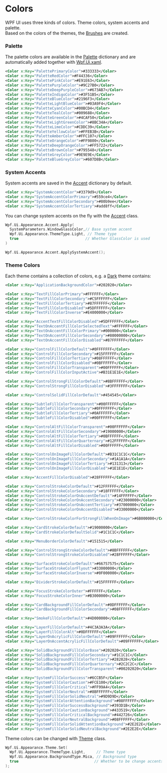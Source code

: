 # Colors
WPF UI uses three kinds of colors. Theme colors, system accents and palette.  
Based on the colors of the themes, the [Brushes](https://github.com/lepoco/wpfui/blob/main/WPFUI/Styles/Assets/Brushes.xaml) are created.

### Palette
The palette colors are available in the [Palette](https://github.com/lepoco/wpfui/blob/main/WPFUI/Styles/Assets/Palette.xaml) dictionary and are automatically added together with [Wpf.Ui.xaml](https://github.com/lepoco/wpfui/blob/main/WPFUI/Styles/Wpf.Ui.xaml).
```xml
<Color x:Key="PalettePrimaryColor">#333333</Color>
<Color x:Key="PaletteRedColor">#F44336</Color>
<Color x:Key="PalettePinkColor">#E91E63</Color>
<Color x:Key="PalettePurpleColor">#9C27B0</Color>
<Color x:Key="PaletteDeepPurpleColor">#673AB7</Color>
<Color x:Key="PaletteIndigoColor">#3F51B5</Color>
<Color x:Key="PaletteBlueColor">#2196F3</Color>
<Color x:Key="PaletteLightBlueColor">#03A9F4</Color>
<Color x:Key="PaletteCyanColor">#00BCD4</Color>
<Color x:Key="PaletteTealColor">#009688</Color>
<Color x:Key="PaletteGreenColor">#4CAF50</Color>
<Color x:Key="PaletteLightGreenColor">#8BC34A</Color>
<Color x:Key="PaletteLimeColor">#CDDC39</Color>
<Color x:Key="PaletteYellowColor">#FFEB3B</Color>
<Color x:Key="PaletteAmberColor">#FFC107</Color>
<Color x:Key="PaletteOrangeColor">#FF9800</Color>
<Color x:Key="PaletteDeepOrangeColor">#FF5722</Color>
<Color x:Key="PaletteBrownColor">#795548</Color>
<Color x:Key="PaletteGreyColor">#9E9E9E</Color>
<Color x:Key="PaletteBlueGreyColor">#607D8B</Color>
```

### System Accents
System accents are saved in the [Accent](https://github.com/lepoco/wpfui/blob/main/WPFUI/Styles/Assets/Accent.xaml) dictionary by default.
```xml
<Color x:Key="SystemAccentColor">#3379d9</Color>
<Color x:Key="SystemAccentColorPrimary">#559ce4</Color>
<Color x:Key="SystemAccentColorSecondary">#80b9ee</Color>
<Color x:Key="SystemAccentColorTertiary">#add8ff</Color>
```

You can change system accents on the fly with the [Accent](https://github.com/lepoco/wpfui/blob/main/WPFUI/Appearance/Accent.cs) class.
```cpp
Wpf.Ui.Appearance.Accent.Apply(
  SystemParameters.WindowGlassColor,// Base system accent
  Wpf.Ui.Appearance.ThemeType.Light, // Theme type
  true                              // Whether GlassColor is used
)
```
```cpp
Wpf.Ui.Appearance.Accent.ApplySystemAccent();
```

### Theme Colors
Each theme contains a collection of colors, e.g. a [Dark](https://github.com/lepoco/wpfui/blob/main/WPFUI/Styles/Theme/Dark.xaml) theme contains:
```xml
<Color x:Key="ApplicationBackgroundColor">#202020</Color>

<Color x:Key="TextFillColorPrimary">#FFFFFF</Color>
<Color x:Key="TextFillColorSecondary">#C5FFFFFF</Color>
<Color x:Key="TextFillColorTertiary">#87FFFFFF</Color>
<Color x:Key="TextFillColorDisabled">#5DFFFFFF</Color>
<Color x:Key="TextFillColorInverse">#E4000000</Color>

<Color x:Key="AccentTextFillColorDisabled">#5DFFFFFF</Color>
<Color x:Key="TextOnAccentFillColorSelectedText">#FFFFFF</Color>
<Color x:Key="TextOnAccentFillColorPrimary">#000000</Color>
<Color x:Key="TextOnAccentFillColorSecondary">#80000000</Color>
<Color x:Key="TextOnAccentFillColorDisabled">#87FFFFFF</Color>

<Color x:Key="ControlFillColorDefault">#0FFFFFFF</Color>
<Color x:Key="ControlFillColorSecondary">#15FFFFFF</Color>
<Color x:Key="ControlFillColorTertiary">#08FFFFFF</Color>
<Color x:Key="ControlFillColorDisabled">#0BFFFFFF</Color>
<Color x:Key="ControlFillColorTransparent">#00FFFFFF</Color>
<Color x:Key="ControlFillColorInputActive">#B31E1E1E</Color>

<Color x:Key="ControlStrongFillColorDefault">#8BFFFFFF</Color>
<Color x:Key="ControlStrongFillColorDisabled">#3FFFFFFF</Color>

<Color x:Key="ControlSolidFillColorDefault">#454545</Color>

<Color x:Key="SubtleFillColorTransparent">#00FFFFFF</Color>
<Color x:Key="SubtleFillColorSecondary">#0FFFFFFF</Color>
<Color x:Key="SubtleFillColorTertiary">#0AFFFFFF</Color>
<Color x:Key="SubtleFillColorDisabled">#00FFFFFF</Color>

<Color x:Key="ControlAltFillColorTransparent">#00FFFFFF</Color>
<Color x:Key="ControlAltFillColorSecondary">#19000000</Color>
<Color x:Key="ControlAltFillColorTertiary">#0BFFFFFF</Color>
<Color x:Key="ControlAltFillColorQuarternary">#12FFFFFF</Color>
<Color x:Key="ControlAltFillColorDisabled">#00FFFFFF</Color>

<Color x:Key="ControlOnImageFillColorDefault">#B31C1C1C</Color>
<Color x:Key="ControlOnImageFillColorSecondary">#1A1A1A</Color>
<Color x:Key="ControlOnImageFillColorTertiary">#131313</Color>
<Color x:Key="ControlOnImageFillColorDisabled">#1E1E1E</Color>

<Color x:Key="AccentFillColorDisabled">#28FFFFFF</Color>

<Color x:Key="ControlStrokeColorDefault">#12FFFFFF</Color>
<Color x:Key="ControlStrokeColorSecondary">#18FFFFFF</Color>
<Color x:Key="ControlStrokeColorOnAccentDefault">#14FFFFFF</Color>
<Color x:Key="ControlStrokeColorOnAccentSecondary">#23000000</Color>
<Color x:Key="ControlStrokeColorOnAccentTertiary">#37000000</Color>
<Color x:Key="ControlStrokeColorOnAccentDisabled">#33000000</Color>

<Color x:Key="ControlStrokeColorForStrongFillWhenOnImage">#6B000000</Color>

<Color x:Key="CardStrokeColorDefault">#19000000</Color>
<Color x:Key="CardStrokeColorDefaultSolid">#1C1C1C</Color>

<Color x:Key="MenuBorderColorDefault">#151515</Color>

<Color x:Key="ControlStrongStrokeColorDefault">#8BFFFFFF</Color>
<Color x:Key="ControlStrongStrokeColorDisabled">#28FFFFFF</Color>

<Color x:Key="SurfaceStrokeColorDefault">#66757575</Color>
<Color x:Key="SurfaceStrokeColorFlyout">#33000000</Color>
<Color x:Key="SurfaceStrokeColorInverse">#0F000000</Color>

<Color x:Key="DividerStrokeColorDefault">#15FFFFFF</Color>

<Color x:Key="FocusStrokeColorOuter">#FFFFFF</Color>
<Color x:Key="FocusStrokeColorInner">#B3000000</Color>

<Color x:Key="CardBackgroundFillColorDefault">#0DFFFFFF</Color>
<Color x:Key="CardBackgroundFillColorSecondary">#08FFFFFF</Color>

<Color x:Key="SmokeFillColorDefault">#4D000000</Color>

<Color x:Key="LayerFillColorDefault">#4C3A3A3A</Color>
<Color x:Key="LayerFillColorAlt">#0DFFFFFF</Color>
<Color x:Key="LayerOnAcrylicFillColorDefault">#09FFFFFF</Color>
<Color x:Key="LayerOnAccentAcrylicFillColorDefault">#09FFFFFF</Color>

<Color x:Key="SolidBackgroundFillColorBase">#202020</Color>
<Color x:Key="SolidBackgroundFillColorSecondary">#1C1C1C</Color>
<Color x:Key="SolidBackgroundFillColorTertiary">#282828</Color>
<Color x:Key="SolidBackgroundFillColorQuarternary">#2C2C2C</Color>
<Color x:Key="SolidBackgroundFillColorTransparent">#00202020</Color>

<Color x:Key="SystemFillColorSuccess">#6CCB5F</Color>
<Color x:Key="SystemFillColorCaution">#FCE100</Color>
<Color x:Key="SystemFillColorCritical">#FF99A4</Color>
<Color x:Key="SystemFillColorNeutral">#8BFFFFFF</Color>
<Color x:Key="SystemFillColorSolidNeutral">#9D9D9D</Color>
<Color x:Key="SystemFillColorAttentionBackground">#08FFFFFF</Color>
<Color x:Key="SystemFillColorSuccessBackground">#393D1B</Color>
<Color x:Key="SystemFillColorCautionBackground">#433519</Color>
<Color x:Key="SystemFillColorCriticalBackground">#442726</Color>
<Color x:Key="SystemFillColorNeutralBackground">#08FFFFFF</Color>
<Color x:Key="SystemFillColorSolidAttentionBackground">#2E2E2E</Color>
<Color x:Key="SystemFillColorSolidNeutralBackground">#2E2E2E</Color>
```

Theme colors can be changed with [Theme](https://github.com/lepoco/wpfui/blob/main/WPFUI/Appearance/Theme.cs) class.
```cpp
Wpf.Ui.Appearance.Theme.Set(
  Wpf.Ui.Appearance.ThemeType.Light,     // Theme type
  Wpf.Ui.Appearance.BackgroundType.Mica, // Background type
  true                                  // Whether to be change accents automatically
);
```